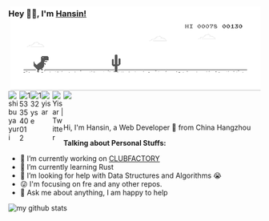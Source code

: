 ### Hey 👋🏽, I'm [Hansin!](https://www.zhihu.com/people/hansin)   

  <img align="right" alt="GIF" width='500' style="margin-top: -40px;" src="https://github.com/hansinhu/hansinhu/blob/master/dino.gif" />

<br/>

<a href="#hansinhu">
  <img align="left" alt="shibuyayuri" width="22px" src="https://cdn.jsdelivr.net/npm/simple-icons@3.1.0/icons/wechat.svg" />
</a>
<a href="#980633361">
  <img align="left" alt="1533540012" width="22px" src="https://cdn.jsdelivr.net/npm/simple-icons@3.1.0/icons/tencentqq.svg" />
</a>
<a href="https://www.zhihu.com/people/hansin">
  <img align="left" alt="132yse" width="22px" src="https://cdn.jsdelivr.net/npm/simple-icons@3.1.0/icons/zhihu.svg" />
</a>
<a href="https://github.com/hansinhu">
  <img align="left" alt="yisar" width="22px" src="https://cdn.jsdelivr.net/npm/simple-icons@3.1.0/icons/github.svg" />
</a>
<a href="https://twitter.com/hansinhu">
  <img align="left" alt="Yisar | Twitter" width="22px" src="https://cdn.jsdelivr.net/npm/simple-icons@v3/icons/twitter.svg" />
</a>

![](https://visitor-badge.glitch.me/badge?page_id=abhisheknaiidu.abhisheknaiidu)

<br />

Hi, I'm Hansin, a Web Developer 🚀 from China Hangzhou
  
**Talking about Personal Stuffs:**

- 👨 I’m currently working on [CLUBFACTORY](https://www.clubfactory.com)
- 🌱 I’m currently learning Rust
- 🤔 I’m looking for help with Data Structures and Algorithms 😭
- 😜 I'm focusing on fre and any other repos.
- 💬 Ask me about anything, I am happy to help

![my github stats](https://github-readme-stats.vercel.app/api?username=hansinhu&show_icons=true&hide_border=true)
